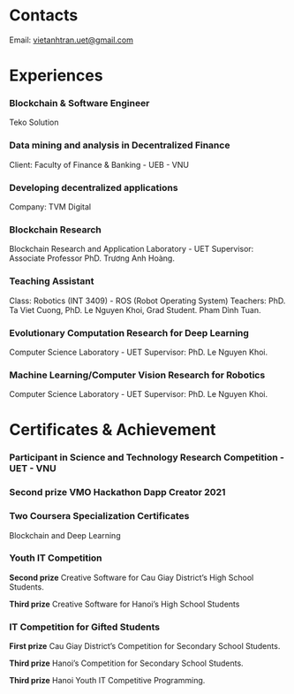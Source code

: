 # Contacts
Email: vietanhtran.uet@gmail.com

# Experiences
### Blockchain & Software Engineer
Teko Solution

### Data mining and analysis in Decentralized Finance
Client: Faculty of Finance & Banking - UEB - VNU

### Developing decentralized applications
Company: TVM Digital

### Blockchain Research
Blockchain Research and Application Laboratory - UET
Supervisor: Associate Professor PhD. Trương Anh Hoàng.

### Teaching Assistant
Class: Robotics (INT 3409) - ROS (Robot Operating System)
Teachers: PhD. Ta Viet Cuong, PhD. Le Nguyen Khoi, Grad Student. Pham Dình Tuan.

### Evolutionary Computation Research for Deep Learning
Computer Science Laboratory - UET
Supervisor: PhD. Le Nguyen Khoi.

### Machine Learning/Computer Vision Research for Robotics
Computer Science Laboratory - UET
Supervisor: PhD. Le Nguyen Khoi.

# Certificates & Achievement
### Participant in Science and Technology Research Competition - UET - VNU
### **Second prize** VMO Hackathon Dapp Creator 2021
### Two Coursera Specialization Certificates
Blockchain and Deep Learning
### Youth IT Competition
**Second prize** Creative Software for Cau Giay District’s High
School Students.

**Third prize** Creative Software for Hanoi’s High School Students
### IT Competition for Gifted Students
**First prize** Cau Giay District’s Competition for Secondary School
Students.

**Third prize** Hanoi’s Competition for Secondary School Students.

**Third prize** Hanoi Youth IT Competitive Programming.

<!---
openVietAnh/openVietAnh is a ✨ special ✨ repository because its `README.md` (this file) appears on your GitHub profile.
You can click the Preview link to take a look at your changes.
--->
